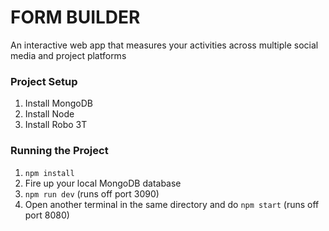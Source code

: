 FORM BUILDER
================


An interactive web app that measures your activities across multiple social media and project platforms

### Project Setup
1. Install MongoDB
2. Install Node
3. Install Robo 3T


### Running the Project

1. `npm install`
2. Fire up your local MongoDB database
3. `npm run dev` (runs off port 3090)
4. Open another terminal in the same directory and do `npm start` (runs off port 8080)
